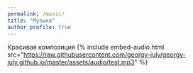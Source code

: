 ```yaml
---
permalink: /music/
title: "Музыка"
author_profile: true
---
```

Красивая композиция {% include embed-audio.html src="https://raw.githubusercontent.com/georgy-july/georgy-july.github.io/master/assets/audio/test.mp3" %}

